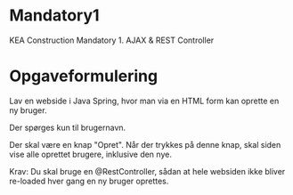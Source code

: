 # Mandatory1
KEA Construction Mandatory 1. AJAX &amp; REST Controller

# Opgaveformulering

Lav en webside i Java Spring, hvor man via en HTML form kan oprette en ny bruger. 

Der spørges kun til brugernavn. 

Der skal være en knap "Opret". Når der trykkes på denne knap, skal siden vise alle oprettet brugere, inklusive den nye.

Krav: Du skal bruge en @RestController, sådan at hele websiden ikke bliver re-loaded hver gang en ny bruger oprettes.
